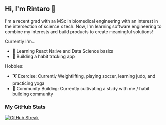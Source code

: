 ## Hi, I'm Rintaro 👋

<!--
**rmasuda12/rmasuda12** is a ✨ _special_ ✨ repository because its `README.md` (this file) appears on your GitHub profile.

Here are some ideas to get you started:

- 🔭 I’m currently working on ...
- 🌱 I’m currently learning ...
- 👯 I’m looking to collaborate on ...
- 🤔 I’m looking for help with ...
- 💬 Ask me about ...
- 📫 How to reach me: ...
- 😄 Pronouns: ...
- ⚡ Fun fact: ...
-->
I'm a recent grad with an MSc in biomedical engineering with an interest in the intersection of science x tech. Now, I'm learning software engineering to combine my interests and build products to create meaningful solutions! 

Currently I'm...
- 🌱  Learning React Native and Data Science basics
- 🔭  Building a habit tracking app

Hobbies: 
- 🏋  Exercise: Currently Weightlifting, playing soccer, learning judo, and practicing yoga
- 🙌  Community Building: Currently cultivating a study with me / habit building community


### My GitHub Stats

<div>
<a href="https://git.io/streak-stats" align="center">
  <img src="http://github-readme-streak-stats.herokuapp.com?user=rmasuda12&theme=dark" alt="GitHub Streak" />
</a>
</div>
